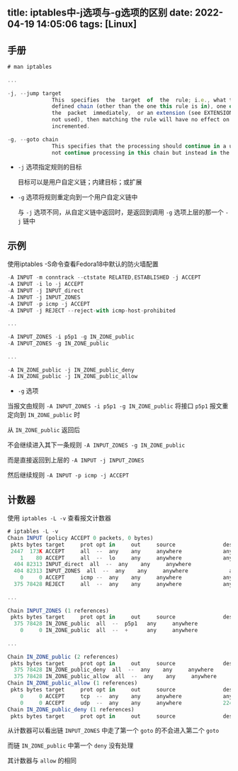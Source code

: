 title: iptables中-j选项与-g选项的区别
date: 2022-04-19 14:05:06
tags: [Linux]
---

## 手册

```js
# man iptables
 
...
 
-j, --jump target
              This  specifies  the  target  of  the  rule; i.e., what to do if the packet matches it.  The target can be a user-
              defined chain (other than the one this rule is in), one of the special builtin targets which decide  the  fate  of
              the  packet  immediately,  or an extension (see EXTENSIONS below).  If this option is omitted in a rule (and -g is
              not used), then matching the rule will have no effect on the packet's fate, but the counters on the rule  will  be
              incremented.
 
-g, --goto chain
              This specifies that the processing should continue in a user specified chain. Unlike the --jump option return will
              not continue processing in this chain but instead in the chain that called us via --jump.
```
<!-- more -->

- `-j` 选项指定规则的目标

	目标可以是用户自定义链；内建目标；或扩展

- `-g` 选项将规则重定向到一个用户自定义链中

	与 `-j` 选项不同，从自定义链中返回时，是返回到调用 `-g` 选项上层的那一个 `-j` 链中
	
## 示例

使用iptables -S命令查看Fedora18中默认的防火墙配置

```js
-A INPUT -m conntrack --ctstate RELATED,ESTABLISHED -j ACCEPT
-A INPUT -i lo -j ACCEPT
-A INPUT -j INPUT_direct
-A INPUT -j INPUT_ZONES
-A INPUT -p icmp -j ACCEPT
-A INPUT -j REJECT --reject-with icmp-host-prohibited
 
...
 
-A INPUT_ZONES -i p5p1 -g IN_ZONE_public
-A INPUT_ZONES -g IN_ZONE_public
 
...
 
-A IN_ZONE_public -j IN_ZONE_public_deny
-A IN_ZONE_public -j IN_ZONE_public_allow
```

- `-g` 选项

当报文由规则 `-A INPUT_ZONES -i p5p1 -g IN_ZONE_public` 将接口 `p5p1` 报文重定向到 `IN_ZONE_public` 时

从 `IN_ZONE_public` 返回后

不会继续进入其下一条规则 `-A INPUT_ZONES -g IN_ZONE_public`

而是直接返回到上层的 `-A INPUT -j INPUT_ZONES`

然后继续规则 `-A INPUT -p icmp -j ACCEPT`

## 计数器

使用 `iptables -L -v` 查看报文计数器

```js
# iptables -L -v
Chain INPUT (policy ACCEPT 0 packets, 0 bytes)
 pkts bytes target     prot opt in     out     source               destination         
 2447  173K ACCEPT     all  --  any    any     anywhere             anywhere             ctstate RELATED,ESTABLISHED
    1    80 ACCEPT     all  --  lo     any     anywhere             anywhere            
  404 82313 INPUT_direct  all  --  any    any     anywhere             anywhere            
  404 82313 INPUT_ZONES  all  --  any    any     anywhere             anywhere            
    0     0 ACCEPT     icmp --  any    any     anywhere             anywhere            
  375 78428 REJECT     all  --  any    any     anywhere             anywhere             reject-with icmp-host-prohibited
 
...
 
Chain INPUT_ZONES (1 references)
 pkts bytes target     prot opt in     out     source               destination         
  375 78428 IN_ZONE_public  all  --  p5p1   any     anywhere             anywhere            [goto] 
    0     0 IN_ZONE_public  all  --  +      any     anywhere             anywhere            [goto]
 
...
 
Chain IN_ZONE_public (2 references)
 pkts bytes target     prot opt in     out     source               destination         
  375 78428 IN_ZONE_public_deny  all  --  any    any     anywhere             anywhere            
  375 78428 IN_ZONE_public_allow  all  --  any    any     anywhere             anywhere            
Chain IN_ZONE_public_allow (1 references)
 pkts bytes target     prot opt in     out     source               destination         
    0     0 ACCEPT     tcp  --  any    any     anywhere             anywhere             tcp dpt:ssh ctstate NEW
    0     0 ACCEPT     udp  --  any    any     anywhere             224.0.0.251          udp dpt:mdns ctstate NEW
Chain IN_ZONE_public_deny (1 references)
 pkts bytes target     prot opt in     out     source               destination 
```

从计数器可以看出链 `INPUT_ZONES` 中走了第一个 `goto` 的不会进入第二个 `goto`

而链 `IN_ZONE_public` 中第一个 `deny` 没有处理

其计数器与 `allow` 的相同


